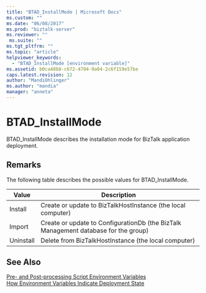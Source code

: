 ```yaml
---
title: "BTAD_InstallMode | Microsoft Docs"
ms.custom: ""
ms.date: "06/08/2017"
ms.prod: "biztalk-server"
ms.reviewer: ""
 ms.suite: ""
ms.tgt_pltfrm: ""
ms.topic: "article"
helpviewer_keywords: 
  - "BTAD_InstallMode [environment variable]"
ms.assetid: b0ca48b8-c672-4704-9a04-2c6f159e57be
caps.latest.revision: 12
author: "MandiOhlinger"
ms.author: "mandia"
manager: "anneta"
---
```

# BTAD_InstallMode
BTAD_InstallMode describes the installation mode for BizTalk application deployment.  
  
## Remarks  
 The following table describes the possible values for BTAD_InstallMode.  
  
|Value|Description|  
|-----------|-----------------|  
|Install|Create or update to BizTalkHostInstance (the local computer)|  
|Import|Create or update to ConfigurationDb (the BizTalk Management database for the group)|  
|Uninstall|Delete from BizTalkHostInstance (the local computer)|  
  
## See Also  
 [Pre- and Post-processing Script Environment Variables](../core/pre-and-post-processing-script-environment-variables.md)   
 [How Environment Variables Indicate Deployment State](../core/how-environment-variables-indicate-deployment-state.md)